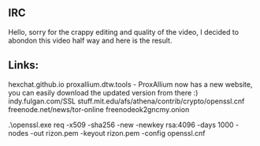 ## IRC

Hello, sorry for the crappy editing and quality of the video, I decided to abondon this video half way and here is the result.

Links:
---------
hexchat.github.io
proxallium.dtw.tools - ProxAllium now has a new website, you can easily download the updated version from there :)
indy.fulgan.com/SSL
stuff.mit.edu/afs/athena/contrib/crypto/openssl.cnf
freenode.net/news/tor-online
freenodeok2gncmy.onion

.\openssl.exe req -x509 -sha256 -new -newkey rsa:4096 -days 1000 -nodes -out rizon.pem -keyout rizon.pem -config openssl.cnf
